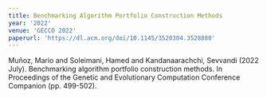 ```yaml
---
title: Benchmarking Algorithm Portfolio Construction Methods
year: '2022'
venue: 'GECCO 2022'
paperurl: 'https://dl.acm.org/doi/10.1145/3520304.3528880'
---
```

Muñoz, Mario and Soleimani, Hamed and Kandanaarachchi, Sevvandi (2022 July). Benchmarking algorithm portfolio construction methods. In Proceedings of the Genetic and Evolutionary Computation Conference Companion (pp. 499-502).